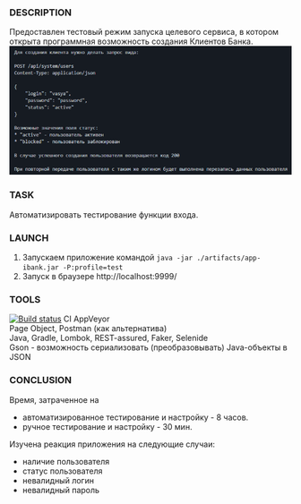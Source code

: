 ### DESCRIPTION
Предоставлен тестовый режим запуска целевого сервиса, в котором открыта программная возможность создания 
Клиентов Банка.
![img.png](src/test/resources/img.png)

### TASK 
Автоматизировать тестирование функции входа.

### LAUNCH
1. Запускаем приложение командой ``java -jar ./artifacts/app-ibank.jar -P:profile=test``
1. Запуск в браузере http://localhost:9999/

### TOOLS

[![Build status](https://ci.appveyor.com/api/projects/status/wai7n07josn2iwh8?svg=true)](https://ci.appveyor.com/project/Kasparidi/testmode) CI AppVeyor  
Page Object, Postman (как альтернатива)  
Java, Gradle, Lombok, REST-assured, Faker, Selenide  
Gson - возможность сериализовать (преобразовывать) Java-объекты в JSON

### CONCLUSION
Время, затраченное на 
 - автоматизированное тестирование и настройку - 8 часов.  
 - ручное тестирование и настройку - 30 мин.

Изучена реакция приложения на следующие случаи:
* наличие пользователя
* статус пользователя
* невалидный логин
* невалидный пароль
